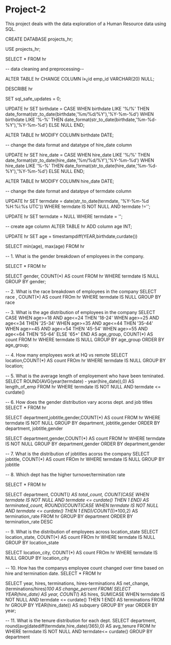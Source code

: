 # Project-2
This project deals with the data exploration of a Human Resource data using SQL.

CREATE DATABASE projects_hr;

USE projects_hr;

SELECT * FROM hr

-- data cleaning and preprocessing--

ALTER TABLE hr
CHANGE COLUMN ï»¿id emp_id VARCHAR(20) NULL;

DESCRIBE hr

SET sql_safe_updates = 0;

UPDATE hr
SET birthdate = CASE
		WHEN birthdate LIKE '%/%' THEN date_format(str_to_date(birthdate,'%m/%d/%Y'),'%Y-%m-%d')
        WHEN birthdate LIKE '%-%' THEN date_format(str_to_date(birthdate,'%m-%d-%Y'),'%Y-%m-%d')
        ELSE NULL
		END;
	
ALTER TABLE hr
MODIFY COLUMN birthdate DATE;


-- change the data format and datatype of hire_date column

UPDATE hr
SET hire_date = CASE
		WHEN hire_date LIKE '%/%' THEN date_format(str_to_date(hire_date,'%m/%d/%Y'),'%Y-%m-%d')
        WHEN hire_date LIKE '%-%' THEN date_format(str_to_date(hire_date,'%m-%d-%Y'),'%Y-%m-%d')
        ELSE NULL
		END;
        
ALTER TABLE hr
MODIFY COLUMN hire_date DATE;

-- change the date format and datatpye of termdate column

UPDATE hr
SET termdate = date(str_to_date(termdate, '%Y-%m-%d %H:%i:%s UTC'))
WHERE termdate IS NOT NULL AND termdate !='';

UPDATE hr
SET termdate = NULL
WHERE termdate = '';


-- create age column
ALTER TABLE hr
ADD column age INT;

UPDATE hr
SET age = timestampdiff(YEAR,birthdate,curdate())

SELECT min(age), max(age) FROM hr

-- 1. What is the gender breakdown of employees in the company.

SELECT * FROM hr

SELECT gender, COUNT(*) AS count 
FROM hr
WHERE termdate IS NULL
GROUP BY gender;

-- 2. What is the race breakdown of employees in the company
SELECT race , COUNT(*) AS count
FROm hr
WHERE termdate IS NULL
GROUP BY race

-- 3. What is the age distribution of employees in the company
SELECT 
	CASE
		WHEN age>=18 AND age<=24 THEN '18-24'
        WHEN age>=25 AND age<=34 THEN '25-34'
        WHEN age>=35 AND age<=44 THEN '35-44'
        WHEN age>=45 AND age<=54 THEN '45-54'
        WHEN age>=55 AND age<=64 THEN '55-64'
        ELSE '65+'
	END AS age_group,
    COUNT(*) AS count
    FROM hr
    WHERE termdate IS NULL
    GROUP BY age_group
    ORDER BY age_group;
    
-- 4. How many employees work at HQ vs remote
SELECT location,COUNT(*) AS count
FROm hr
WHERE termdate IS NULL
GROUP BY location;


-- 5. What is the average length of employement who have been teminated.
SELECT ROUND(AVG(year(termdate) - year(hire_date)),0) AS length_of_emp
FROM hr
WHERE termdate IS NOT NULL AND termdate <= curdate()

-- 6. How does the gender distribution vary acorss dept. and job titles
SELECT *  FROM hr

SELECT department,jobtitle,gender,COUNT(*) AS count
FROM hr
WHERE termdate IS NOT NULL
GROUP BY department, jobtitle,gender
ORDER BY department, jobtitle,gender

SELECT department,gender,COUNT(*) AS count
FROM hr
WHERE termdate IS NOT NULL
GROUP BY department,gender
ORDER BY department,gender

-- 7. What is the distribution of jobtitles acorss the company
SELECT jobtitle, COUNT(*) AS count
FROm hr
WHERE termdate IS NULL
GROUP BY jobtitle

-- 8. Which dept has the higher turnover/termination rate

SELECT * FROM hr

SELECT department,
		COUNT(*) AS total_count,
        COUNT(CASE
				WHEN termdate IS NOT NULL AND termdate <= curdate() THEN 1 
				END) AS terminated_count,
		ROUND((COUNT(CASE
					WHEN termdate IS NOT NULL AND termdate <= curdate() THEN 1 
                    END)/COUNT(*))*100,2) AS termination_rate
		FROM hr
        GROUP BY department
        ORDER BY termination_rate DESC
        
        
-- 9. What is the distribution of employees across location_state
SELECT location_state, COUNT(*) AS count
FROm hr
WHERE termdate IS NULL
GROUP BY location_state

SELECT location_city, COUNT(*) AS count
FROm hr
WHERE termdate IS NULL
GROUP BY location_city

-- 10. How has the companys employee count changed over time based on hire and termination date.
SELECT * FROM hr

SELECT year,
		hires,
        terminations,
        hires-terminations AS net_change,
        (terminations/hires)*100 AS change_percent
	FROM(
			SELECT YEAR(hire_date) AS year,
            COUNT(*) AS hires,
            SUM(CASE 
					WHEN termdate IS NOT NULL AND termdate <= curdate() THEN 1 
				END) AS terminations
			FROM hr
            GROUP BY YEAR(hire_date)) AS subquery
GROUP BY year
ORDER BY year;

-- 11. What is the tenure distribution for each dept.
SELECT department, round(avg(datediff(termdate,hire_date)/365),0) AS avg_tenure
FROM hr
WHERE termdate IS NOT NULL AND termdate<= curdate()
GROUP BY department
